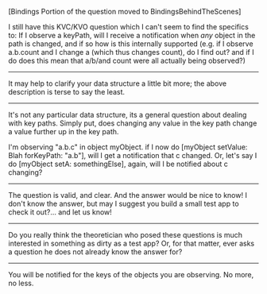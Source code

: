 [Bindings Portion of the question moved to BindingsBehindTheScenes]

I still have this KVC/KVO question which I can't seem to find the specifics to: If I observe a keyPath, will I receive a notification when *any* object in the path is changed, and if so how is this internally supported (e.g. if I observe a.b.count and I change a (which thus changes count), do I find out?  and if I do does this mean that a/b/and count were all actually being observed?)

----

It may help to clarify your data structure a little bit more; the above description is terse to say the least.

----

It's not any particular data structure, its a general question about dealing with key paths.  Simply put, does changing any value in the key path change a value further up in the key path.

I'm observing "a.b.c" in object myObject.  if I now do [myObject setValue: Blah forKeyPath: "a.b"], will I get a notification that c changed.  Or, let's say I do [myObject setA: somethingElse], again, will I be notified about c changing?

----
The question is valid, and clear. And the answer would be nice to know!
I don't know the answer, but may I suggest you build a small test app to check it out?... and let us know!

----

Do you really think the theoretician who posed these questions is much interested in something as dirty as a test app? Or, for that matter, ever asks a question he does not already know the answer for?

----

You will be notified for the keys of the objects you are observing. No more, no less.
